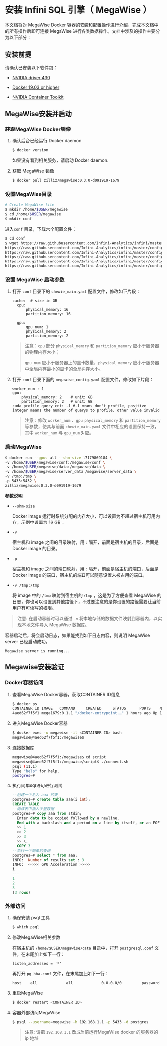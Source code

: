 
# 安装 Infini SQL 引擎（ MegaWise ）

本文档将对 MegaWise Docker 容器的安装和配置操作进行介绍，完成本文档中的所有操作后即可连接 MegaWise 进行各类数据操作。文档中涉及的操作主要分为以下部分：

## 安装前提

请确认已安装以下软件包：

- [NVIDIA driver 430](https://github.com/NVIDIA/nvidia-docker/wiki/Frequently-Asked-Questions#how-do-i-install-the-nvidia-driver)

- [Docker 19.03 or higher](https://docs.docker.com/engine/installation/linux/docker-ce/ubuntu/)

- [NVIDIA Container Toolkit](https://github.com/NVIDIA/nvidia-docker)



## MegaWise安装并启动

### 获取MegaWise Docker镜像

1. 确认后台已经运行 Docker daemon

   ```bash
   $ docker version
   ```

   如果没有看到相关服务，请启动 Docker daemon.

2. 获取 MegaWise 镜像 

   ```bash
   $ docker pull zilliz/megawise:0.3.0-d091919-1679
   ```

### 设置MegaWise目录

```bash
# Create MegaWise file
$ mkdir /home/$USER/megawise
$ cd /home/$USER/megawise
$ mkdir conf
```

进入`conf` 目录，下载六个配置文件：

```bash
$ cd conf
$ wget https://raw.githubusercontent.com/Infini-Analytics/infini/master/config/db/chewie_main.yaml \
https://raw.githubusercontent.com/Infini-Analytics/infini/master/config/db/etcd.yaml \
https://raw.githubusercontent.com/Infini-Analytics/infini/master/config/db/megawise_config.yaml \
https://raw.githubusercontent.com/Infini-Analytics/infini/master/config/db/megawise_config_template.yaml \
https://raw.githubusercontent.com/Infini-Analytics/infini/master/config/db/render_engine.yaml \
https://raw.githubusercontent.com/Infini-Analytics/infini/master/config/db/scheduler_config_template.yaml
```

### 设置 MegaWise 启动参数

1. 打开 `conf` 目录下的 `chewie_main.yaml` 配置文件，修改如下片段：

   ```
   cache:  # size in GB
     cpu:
         physical_memory: 16
         partition_memory: 16
   
     gpu:
         gpu_num: 1
         physical_memory: 2
         partition_memory: 2 
   ```

   > 注意：`cpu` 部分 `physical_memory` 和 `partition_memory` 应小于服务器的物理内存大小；
   >
   > `gpu_num` 应小于服务器上的显卡数量，`physical_memory` 应小于服务器中全局内存最小的显卡的全局内存大小。

2. 打开 `conf` 目录下面的 `megawise_config.yaml` 配置文件，修改如下片段：

   ```
   worker_num : 1
   gpu:
       physical_memory: 2    # unit: GB
       partition_memory: 2   # unit: GB
   cuda_profile_query_cnt: -1 #-1 means don't profile, positive integer means the number of querys to profile, other value invalid
   ```
   
   > 注意：修改 `worker_num` 、`gpu physical_memory` 和 `partition_memory` 等参数，使其与前面 `chewie_main.yaml` 文件中相应的设置保持一致，其中 `worker_num` 与 `gpu_num` 对应。

### 启动MegaWise

```bash
$ docker run --gpus all --shm-size 17179869184 \
-v /home/$USER/megawise/conf:/megawise/conf \
-v /home/$USER/megawise/data:/megawise/data \
-v /home/$USER/megawise/server_data:/megawise/server_data \
-v /tmp:/tmp \
-p 5433:5432 \
zilliz/megawise:0.3.0-d091919-1679
```

**参数说明**

- `--shm-size`

  Docker image 运行时系统分配的内存大小，可以设置为不超过宿主机可用内存，示例中设置为 16 GB 。

- `-v`

  宿主机和 image 之间的目录映射，用 `:` 隔开，前面是宿主机的目录，后面是 Docker image 的目录。

- `-p`

  宿主机和 image 之间的端口映射，用 `:` 隔开，前面是宿主机的端口，后面是 Docker image 的端口，宿主机的端口可以随意设置未被占用的端口。

- `-v /tmp:/tmp`

  将 image 中的 `/tmp` 映射到宿主机的 `/tmp` ，这是为了方便查看 MegaWise 的日志，你也可以设置到其他路径下，不过要注意的是你设置的路径需要让当前用户有可读写的权限。

> 注意: 在启动容器时可以通过 `-v` 将本地存储的数据文件映射到容器内，以实现本地文件导入 MegaWise 数据库。

容器启动后，将会启动日志，如果能找到如下日志内容，则说明 MegaWise server 已经启动成功。

```
Megawise server is running...
```



## Megawise安装验证

### Docker容器访问

1. 查看MegaWise Docker容器，获取CONTAINER ID信息

   ```bash
   $ docker ps 
   CONTAINER ID	IMAGE	COMMAND		CREATED		STATUS		PORTS	 NAMES
   4aed62f7f5f1 mega1679:0.1.1 "/docker-entrypoint.…" 1 hours ago Up 1 hours 0.0.0.0:5433->5432/tcp herschel
   ```

2. 进入MegaWise Docker容器

   ```bash
   $ docker exec -u megawise -it <CONTAINER ID> bash
   megawise@4aed62f7f5f1:/megawise$
   ```

3. 连接数据库

   ```bash
   megawise@4aed62f7f5f1:/megawise$ cd script
   megawise@4aed62f7f5f1:/megawise/script$ ./connect.sh 
   psql (11.1)
   Type "help" for help.
   postgres=# 
   ```

4. 执行简单sql语句进行测试

   ```sql
   --创建一个名为 aaa 的表
   postgres=# create table aaa(i int);
   CREATE TABLE
   --向该表中插入少量数据
   postgres=# copy aaa from stdin;      
     Enter data to be copied followed by a newline.
     End with a backslash and a period on a line by itself, or an EOF signal.
     >> 1
     >> 2
     >> 3
     >> \.
     COPY 3
   --执行一个简单的查询
   postgres=# select * from aaa;
   INFO:  Number of results set : 3
   INFO:  <<<<< GPU Acceleration >>>>>
   i 
   ---
   1
   2
   3
   (3 rows)
   ```

### 外部访问

1. 确保安装 psql 工具

   ```bash
   $ which psql
   ```

2. 修改MegaWise相关参数

   在宿主机的 `/home/$USER/megawise/data` 目录中，打开 `postgresql.conf` 文件，在末尾加上如下一行：

   ```
   listen_addresses = '*'
   ```

   再打开 `pg_hba.conf` 文件，在末尾加上如下一行：

   ```
   host    all             all             0.0.0.0/0         password
   ```

3. 重启MegaWise

   ```bash
   $ docker restart <CONTAINER ID>
   ```

4. 容器外部访问MegaWise

   ```bash
   $ psql --username=megawise -h 192.168.1.1 -p 5433 -d postgres
   ```

   > 注意: 请把 `192.168.1.1` 改成当前运行MegaWise docker 的服务器的 ip 地址


